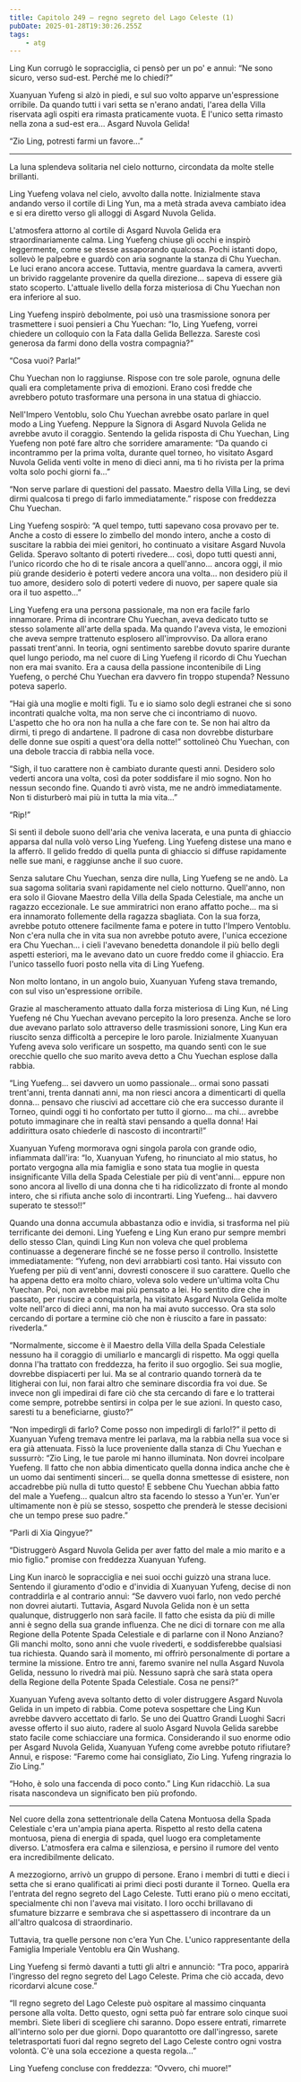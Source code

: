 ```yaml
---
title: Capitolo 249 – regno segreto del Lago Celeste (1)
pubDate: 2025-01-28T19:30:26.255Z
tags:
    - atg
---
```



Ling Kun corrugò le sopracciglia, ci pensò per un po' e annuì: “Ne sono sicuro, verso sud-est. Perché me lo chiedi?”


Xuanyuan Yufeng si alzò in piedi, e sul suo volto apparve un'espressione orribile. Da quando tutti i vari setta se n'erano andati, l'area della Villa riservata agli ospiti era rimasta praticamente vuota. E l'unico setta rimasto nella zona a sud-est era... Asgard Nuvola Gelida!


“Zio Ling, potresti farmi un favore...”


-----------------------------------------------


La luna splendeva solitaria nel cielo notturno, circondata da molte stelle brillanti.


Ling Yuefeng volava nel cielo, avvolto dalla notte. Inizialmente stava andando verso il cortile di Ling Yun, ma a metà strada aveva cambiato idea e si era diretto verso gli alloggi di Asgard Nuvola Gelida.


L'atmosfera attorno al cortile di Asgard Nuvola Gelida era straordinariamente calma. Ling Yuefeng chiuse gli occhi e inspirò leggermente, come se stesse assaporando qualcosa. Pochi istanti dopo, sollevò le palpebre e guardò con aria sognante la stanza di Chu Yuechan. Le luci erano ancora accese. Tuttavia, mentre guardava la camera, avvertì un brivido raggelante provenire da quella direzione... sapeva di essere già stato scoperto. L'attuale livello della forza misteriosa di Chu Yuechan non era inferiore al suo.


Ling Yuefeng inspirò debolmente, poi usò una trasmissione sonora per trasmettere i suoi pensieri a Chu Yuechan: “Io, Ling Yuefeng, vorrei chiedere un colloquio con la Fata dalla Gelida Bellezza. Sareste così generosa da farmi dono della vostra compagnia?”


“Cosa vuoi? Parla!”


Chu Yuechan non lo raggiunse. Rispose con tre sole parole, ognuna delle quali era completamente priva di emozioni. Erano così fredde che avrebbero potuto trasformare una persona in una statua di ghiaccio.


Nell'Impero Ventoblu, solo Chu Yuechan avrebbe osato parlare in quel modo a Ling Yuefeng. Neppure la Signora di Asgard Nuvola Gelida ne avrebbe avuto il coraggio. Sentendo la gelida risposta di Chu Yuechan, Ling Yuefeng non poté fare altro che sorridere amaramente: “Da quando ci incontrammo per la prima volta, durante quel torneo, ho visitato Asgard Nuvola Gelida venti volte in meno di dieci anni, ma ti ho rivista per la prima volta solo pochi giorni fa...”


“Non serve parlare di questioni del passato. Maestro della Villa Ling, se devi dirmi qualcosa ti prego di farlo immediatamente.” rispose con freddezza Chu Yuechan.


Ling Yuefeng sospirò: “A quel tempo, tutti sapevano cosa provavo per te. Anche a costo di essere lo zimbello del mondo intero, anche a costo di suscitare la rabbia dei miei genitori, ho continuato a visitare Asgard Nuvola Gelida. Speravo soltanto di poterti rivedere... così, dopo tutti questi anni, l'unico ricordo che ho di te risale ancora a quell'anno... ancora oggi, il mio più grande desiderio è poterti vedere ancora una volta... non desidero più il tuo amore, desidero solo di poterti vedere di nuovo, per sapere quale sia ora il tuo aspetto...”


Ling Yuefeng era una persona passionale, ma non era facile farlo innamorare. Prima di incontrare Chu Yuechan, aveva dedicato tutto se stesso solamente all'arte della spada. Ma quando l'aveva vista, le emozioni che aveva sempre trattenuto esplosero all'improvviso. Da allora erano passati trent'anni. In teoria, ogni sentimento sarebbe dovuto sparire durante quel lungo periodo, ma nel cuore di Ling Yuefeng il ricordo di Chu Yuechan non era mai svanito. Era a causa della passione incontenibile di Ling Yuefeng, o perché Chu Yuechan era davvero fin troppo stupenda? Nessuno poteva saperlo.


“Hai già una moglie e molti figli. Tu e io siamo solo degli estranei che si sono incontrati qualche volta, ma non serve che ci incontriamo di nuovo. L'aspetto che ho ora non ha nulla a che fare con te. Se non hai altro da dirmi, ti prego di andartene. Il padrone di casa non dovrebbe disturbare delle donne sue ospiti a quest'ora della notte!” sottolineò Chu Yuechan, con una debole traccia di rabbia nella voce.


“Sigh, il tuo carattere non è cambiato durante questi anni. Desidero solo vederti ancora una volta, così da poter soddisfare il mio sogno. Non ho nessun secondo fine. Quando ti avrò vista, me ne andrò immediatamente. Non ti disturberò mai più in tutta la mia vita...”


“Rip!”


Si sentì il debole suono dell'aria che veniva lacerata, e una punta di ghiaccio apparsa dal nulla volò verso Ling Yuefeng. Ling Yuefeng distese una mano e la afferrò. Il gelido freddo di quella punta di ghiaccio si diffuse rapidamente nelle sue mani, e raggiunse anche il suo cuore.


Senza salutare Chu Yuechan, senza dire nulla, Ling Yuefeng se ne andò. La sua sagoma solitaria svanì rapidamente nel cielo notturno. Quell'anno, non era solo il Giovane Maestro della Villa della Spada Celestiale, ma anche un ragazzo eccezionale. Le sue ammiratrici non erano affatto poche... ma si era innamorato follemente della ragazza sbagliata. Con la sua forza, avrebbe potuto ottenere facilmente fama e potere in tutto l'Impero Ventoblu. Non c'era nulla che in vita sua non avrebbe potuto avere, l'unica eccezione era Chu Yuechan... i cieli l'avevano benedetta donandole il più bello degli aspetti esteriori, ma le avevano dato un cuore freddo come il ghiaccio. Era l'unico tassello fuori posto nella vita di Ling Yuefeng.


Non molto lontano, in un angolo buio, Xuanyuan Yufeng stava tremando, con sul viso un'espressione orribile.


Grazie al mascheramento attuato dalla forza misteriosa di Ling Kun, né Ling Yuefeng né Chu Yuechan avevano percepito la loro presenza. Anche se loro due avevano parlato solo attraverso delle trasmissioni sonore, Ling Kun era riuscito senza difficoltà a percepire le loro parole. Inizialmente Xuanyuan Yufeng aveva solo verificare un sospetto, ma quando sentì con le sue orecchie quello che suo marito aveva detto a Chu Yuechan esplose dalla rabbia.


“Ling Yuefeng... sei davvero un uomo passionale... ormai sono passati trent'anni, trenta dannati anni, ma non riesci ancora a dimenticarti di quella donna... pensavo che riuscivi ad accettare ciò che era successo durante il Torneo, quindi oggi ti ho confortato per tutto il giorno... ma chi... avrebbe potuto immaginare che in realtà stavi pensando a quella donna! Hai addirittura osato chiederle di nascosto di incontrarti!”


Xuanyuan Yufeng mormorava ogni singola parola con grande odio, infiammata dall'ira: “Io, Xuanyuan Yufeng, ho rinunciato al mio status, ho portato vergogna alla mia famiglia e sono stata tua moglie in questa insignificante Villa della Spada Celestiale per più di vent'anni... eppure non sono ancora al livello di una donna che ti ha ridicolizzato di fronte al mondo intero, che si rifiuta anche solo di incontrarti. Ling Yuefeng... hai davvero superato te stesso!!”


Quando una donna accumula abbastanza odio e invidia, si trasforma nel più terrificante dei demoni. Ling Yuefeng e Ling Kun erano pur sempre membri dello stesso Clan, quindi Ling Kun non voleva che quel problema continuasse a degenerare finché se ne fosse perso il controllo. Insistette immediatamente: “Yufeng, non devi arrabbiarti così tanto. Hai vissuto con Yuefeng per più di vent'anni, dovresti conoscere il suo carattere. Quello che ha appena detto era molto chiaro, voleva solo vedere un'ultima volta Chu Yuechan. Poi, non avrebbe mai più pensato a lei. Ho sentito dire che in passato, per riuscire a conquistarla, ha visitato Asgard Nuvola Gelida molte volte nell'arco di dieci anni, ma non ha mai avuto successo. Ora sta solo cercando di portare a termine ciò che non è riuscito a fare in passato: rivederla.”


“Normalmente, siccome è il Maestro della Villa della Spada Celestiale nessuno ha il coraggio di umiliarlo e mancargli di rispetto. Ma oggi quella donna l'ha trattato con freddezza, ha ferito il suo orgoglio. Sei sua moglie, dovrebbe dispiacerti per lui. Ma se al contrario quando tornerà da te litigherai con lui, non farai altro che seminare discordia fra voi due. Se invece non gli impedirai di fare ciò che sta cercando di fare e lo tratterai come sempre, potrebbe sentirsi in colpa per le sue azioni. In questo caso, saresti tu a beneficiarne, giusto?”


“Non impedirgli di farlo? Come posso non impedirgli di farlo!?” il petto di Xuanyuan Yufeng tremava mentre lei parlava, ma la rabbia nella sua voce si era già attenuata. Fissò la luce proveniente dalla stanza di Chu Yuechan e sussurrò: “Zio Ling, le tue parole mi hanno illuminata. Non dovrei incolpare Yuefeng. Il fatto che non abbia dimenticato quella donna indica anche che è un uomo dai sentimenti sinceri... se quella donna smettesse di esistere, non accadrebbe più nulla di tutto questo! E sebbene Chu Yuechan abbia fatto del male a Yuefeng... qualcun altro sta facendo lo stesso a Yun'er. Yun'er ultimamente non è più se stesso, sospetto che prenderà le stesse decisioni che un tempo prese suo padre.”


“Parli di Xia Qingyue?”


“Distruggerò Asgard Nuvola Gelida per aver fatto del male a mio marito e a mio figlio.” promise con freddezza Xuanyuan Yufeng.


Ling Kun inarcò le sopracciglia e nei suoi occhi guizzò una strana luce. Sentendo il giuramento d'odio e d'invidia di Xuanyuan Yufeng, decise di non contraddirla e al contrario annuì: “Se davvero vuoi farlo, non vedo perché non dovrei aiutarti. Tuttavia, Asgard Nuvola Gelida non è un setta qualunque, distruggerlo non sarà facile. Il fatto che esista da più di mille anni è segno della sua grande influenza. Che ne dici di tornare con me alla Regione della Potente Spada Celestiale e di parlarne con il Nono Anziano? Gli manchi molto, sono anni che vuole rivederti, e soddisferebbe qualsiasi tua richiesta. Quando sarà il momento, mi offrirò personalmente di portare a termine la missione. Entro tre anni, faremo svanire nel nulla Asgard Nuvola Gelida, nessuno lo rivedrà mai più. Nessuno saprà che sarà stata opera della Regione della Potente Spada Celestiale. Cosa ne pensi?”


Xuanyuan Yufeng aveva soltanto detto di voler distruggere Asgard Nuvola Gelida in un impeto di rabbia. Come poteva sospettare che Ling Kun avrebbe davvero accettato di farlo. Se uno dei Quattro Grandi Luoghi Sacri avesse offerto il suo aiuto, radere al suolo Asgard Nuvola Gelida sarebbe stato facile come schiacciare una formica. Considerando il suo enorme odio per Asgard Nuvola Gelida, Xuanyuan Yufeng come avrebbe potuto rifiutare? Annuì, e rispose: “Faremo come hai consigliato, Zio Ling. Yufeng ringrazia lo Zio Ling.”


“Hoho, è solo una faccenda di poco conto.” Ling Kun ridacchiò. La sua risata nascondeva un significato ben più profondo.


----------------------------------------------------


Nel cuore della zona settentrionale della Catena Montuosa della Spada Celestiale c'era un'ampia piana aperta. Rispetto al resto della catena montuosa, piena di energia di spada, quel luogo era completamente diverso. L'atmosfera era calma e silenziosa, e persino il rumore del vento era incredibilmente delicato.


A mezzogiorno, arrivò un gruppo di persone. Erano i membri di tutti e dieci i setta che si erano qualificati ai primi dieci posti durante il Torneo. Quella era l'entrata del regno segreto del Lago Celeste. Tutti erano più o meno eccitati, specialmente chi non l'aveva mai visitato. I loro occhi brillavano di sfumature bizzarre e sembrava che si aspettassero di incontrare da un all'altro qualcosa di straordinario.


Tuttavia, tra quelle persone non c'era Yun Che. L'unico rappresentante della Famiglia Imperiale Ventoblu era Qin Wushang.


Ling Yuefeng si fermò davanti a tutti gli altri e annunciò: “Tra poco, apparirà l'ingresso del regno segreto del Lago Celeste. Prima che ciò accada, devo ricordarvi alcune cose.”


“Il regno segreto del Lago Celeste può ospitare al massimo cinquanta persone alla volta. Detto questo, ogni setta può far entrare solo cinque suoi membri. Siete liberi di scegliere chi saranno. Dopo essere entrati, rimarrete all'interno solo per due giorni. Dopo quarantotto ore dall'ingresso, sarete teletrasportati fuori dal regno segreto del Lago Celeste contro ogni vostra volontà. C'è una sola eccezione a questa regola...”


Ling Yuefeng concluse con freddezza: “Ovvero, chi muore!”
                                


                                



